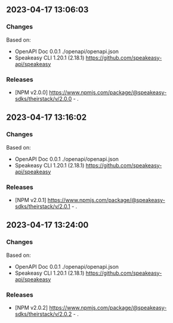 

## 2023-04-17 13:06:03
### Changes
Based on:
- OpenAPI Doc 0.0.1 ./openapi/openapi.json
- Speakeasy CLI 1.20.1 (2.18.1) https://github.com/speakeasy-api/speakeasy
### Releases
- [NPM v2.0.0] https://www.npmjs.com/package/@speakeasy-sdks/theirstack/v/2.0.0 - .

## 2023-04-17 13:16:02
### Changes
Based on:
- OpenAPI Doc 0.0.1 ./openapi/openapi.json
- Speakeasy CLI 1.20.1 (2.18.1) https://github.com/speakeasy-api/speakeasy
### Releases
- [NPM v2.0.1] https://www.npmjs.com/package/@speakeasy-sdks/theirstack/v/2.0.1 - .

## 2023-04-17 13:24:00
### Changes
Based on:
- OpenAPI Doc 0.0.1 ./openapi/openapi.json
- Speakeasy CLI 1.20.1 (2.18.1) https://github.com/speakeasy-api/speakeasy
### Releases
- [NPM v2.0.2] https://www.npmjs.com/package/@speakeasy-sdks/theirstack/v/2.0.2 - .